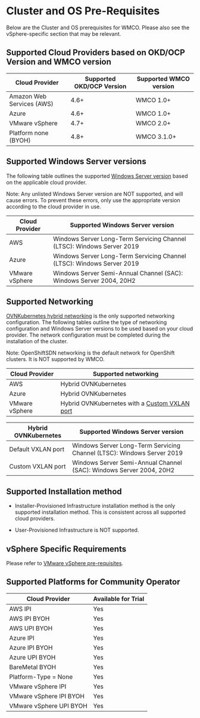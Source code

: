 # Cluster and OS Pre-Requisites
Below are the Cluster and OS prerequisites for WMCO. Please also see the vSphere-specific section that 
may be relevant.

## Supported Cloud Providers based on OKD/OCP Version and WMCO version
| Cloud Provider           | Supported OKD/OCP Version   | Supported WMCO version   |
| -----------              | -----------                 | -----------              |
| Amazon Web Services (AWS)| 4.6+                        | WMCO 1.0+                |
| Azure                    | 4.6+                        | WMCO 1.0+                |
| VMware vSphere           | 4.7+                        | WMCO 2.0+                |
| Platform none (BYOH)     | 4.8+                        | WMCO 3.1.0+              |

## Supported Windows Server versions
The following table outlines the supported
[Windows Server version](https://docs.microsoft.com/en-us/windows/release-health/release-information) based on the 
applicable cloud provider.

Note: Any unlisted Windows Server version are NOT supported, and will cause errors. To prevent 
these errors, only use the appropriate version according to the cloud provider in use. 

| Cloud Provider      | Supported Windows Server version                                        |
| -----------         | -----------                                                             |
| AWS                 | Windows Server Long-Term Servicing Channel (LTSC): Windows Server 2019  |
| Azure               | Windows Server Long-Term Servicing Channel (LTSC): Windows Server 2019  |
| VMware vSphere      | Windows Server Semi-Annual Channel (SAC): Windows Server 2004, 20H2     |

## Supported Networking
[OVNKubernetes hybrid networking](setup-hybrid-OVNKubernetes-cluster.md) is the only supported networking configuration.
The following tables outline the type of networking configuration and Windows Server versions to be used based on your 
cloud provider. The network configuration must be completed during the installation of the cluster.
  
Note: OpenShiftSDN networking is the default network for OpenShift clusters. It is NOT supported by WMCO.

| Cloud Provider      | Supported networking                                                                          |
| -----------         | -----------                                                                                   | 
| AWS                 | Hybrid OVNKubernetes                                                                          |
| Azure               | Hybrid OVNKubernetes                                                                          |
| VMware vSphere      | Hybrid OVNKubernetes with a [Custom VXLAN port](setup-hybrid-OVNKubernetes-cluster.md#vsphere)|

| Hybrid OVNKubernetes      | Supported Windows Server version                                      |
| -----------               | -----------                                                           |
| Default VXLAN port        | Windows Server Long-Term Servicing Channel (LTSC): Windows Server 2019|
| Custom VXLAN port         | Windows Server Semi-Annual Channel (SAC): Windows Server 2004, 20H2   |

## Supported Installation method
* Installer-Provisioned Infrastructure installation method is the only supported installation method. This is 
consistent across all supported cloud providers.
  
* User-Provisioned Infrastructure is NOT supported.

## vSphere Specific Requirements
Please refer to [VMware vSphere pre-requisites](vsphere-prerequisites.md).

## Supported Platforms for Community Operator
| Cloud Provider            | Available for Trial |
| -----------               | -----------         |
| AWS IPI                   | Yes                 |
| AWS IPI BYOH              | Yes                 |
| AWS UPI BYOH              | Yes                 |
| Azure IPI                 | Yes                 |
| Azure IPI BYOH            | Yes                 |
| Azure UPI BYOH            | Yes                 |
| BareMetal BYOH            | Yes                 | 
| Platform-Type = None      | Yes                 |
| VMware vSphere IPI        | Yes                 |
| VMware vSphere IPI BYOH   | Yes                 |
| VMware vSphere UPI BYOH   | Yes                 |
